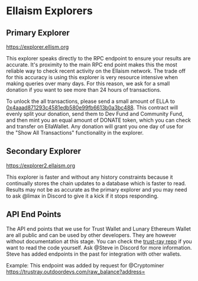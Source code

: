 <!-- TITLE: Explorers -->
<!-- SUBTITLE: A list of the explorers maintained by the community -->

# Ellaism Explorers

## Primary Explorer

https://explorer.ellism.org

This explorer speaks directly to the RPC endpoint to ensure your results are accurate.  It's proximity to the main RPC end point makes this the most reliable way to check recent activity on the Ellaism network.  The trade off for this accuracy is using this explorer is very resource intensive when making queries over many days.  For this reason, we ask for a small donation if you want to see more than 24 hours of transactions.

To unlock the all transactions, please send a small amount of ELLA to [0x4aaad871293c4581edb580e99fb6613b0a3bc488](https://explorer.ellaism.org/account/0x4aaad871293c4581edb580e99fb6613b0a3bc488).  This contract will evenly split your donation, send them to Dev Fund and Community Fund, and then mint you an equal amount of DONATE token, which you can check and transfer on EllaWallet. Any donation will grant you one day of use for the "Show All Transactions" functionality in the explorer. 

## Secondary Explorer

https://explorer2.ellaism.org

This explorer is faster and without any history constraints because it continually stores the chain updates to a database which is faster to read.  Results may not be as accurate as the primary explorer and you may need to ask @limax in Discord to give it a kick if it stops responding.


## API End Points

The API end points that we use for Trust Wallet and Lunary Ethereum Wallet are all public and can be used by other developers.  They are however without documentation at this stage.  You can check the [trust-ray repo](https://github.com/ellaism/trust-ray/blob/master/src/routes/ApiRoutes.ts) if you want to read the code yourself.   Ask @Steve in Discord for more information.  Steve has added endpoints in the past for integration with other wallets.

Example:  This endpoint was added by request for @Cryptominer   https://trustray.outdoordevs.com/raw_balance?address=





